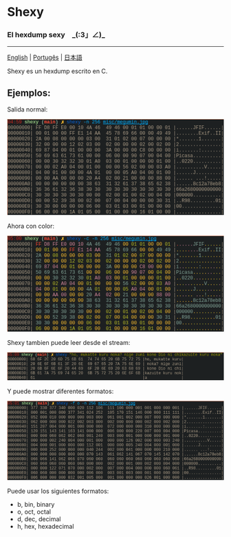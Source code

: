 # Shexy
### El hexdump sexy　\_(:3」∠)\_

---

[English](README.md) | [Portugês](readmes/README-pt.md) | [日本語](readmes/README-jp.md)


Shexy es un hexdump escrito en C.


## Ejemplos:


Salida normal:


![Black and white](images/shexy_bw.png)


Ahora con color: 


![Color](images/shexy_color.png)


Shexy tambien puede leer desde el stream:


![Stdin](images/shexy_stdin.png)


Y puede mostrar diferentes formatos:


![Octal](images/shexy_octal.png)


Puede usar los siguientes formatos:
- b, bin, binary
- o, oct, octal 
- d, dec, decimal
- h, hex, hexadecimal
